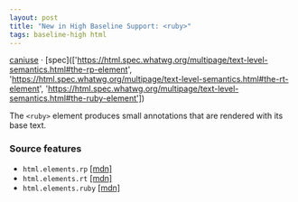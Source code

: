 ```yaml
---
layout: post
title: "New in High Baseline Support: <ruby>"
tags: baseline-high html
---
```


[caniuse](https://caniuse.com/?search=ruby) · [spec](['https://html.spec.whatwg.org/multipage/text-level-semantics.html#the-rp-element', 'https://html.spec.whatwg.org/multipage/text-level-semantics.html#the-rt-element', 'https://html.spec.whatwg.org/multipage/text-level-semantics.html#the-ruby-element'])

The `<ruby>` element produces small annotations that are rendered with its base text.

### Source features

- ``html.elements.rp`` [[mdn]](https://developer.mozilla.org/en-US/search?q=html.elements.rp)
- ``html.elements.rt`` [[mdn]](https://developer.mozilla.org/en-US/search?q=html.elements.rt)
- ``html.elements.ruby`` [[mdn]](https://developer.mozilla.org/en-US/search?q=html.elements.ruby)
